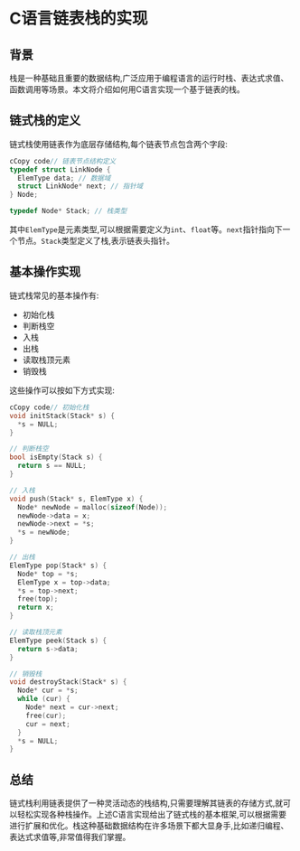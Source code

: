 # C语言链表栈的实现

## 背景

栈是一种基础且重要的数据结构,广泛应用于编程语言的运行时栈、表达式求值、函数调用等场景。本文将介绍如何用C语言实现一个基于链表的栈。

## 链式栈的定义

链式栈使用链表作为底层存储结构,每个链表节点包含两个字段:

```c
cCopy code// 链表节点结构定义
typedef struct LinkNode {
  ElemType data; // 数据域 
  struct LinkNode* next; // 指针域
} Node;

typedef Node* Stack; // 栈类型
```

其中`ElemType`是元素类型,可以根据需要定义为`int`、`float`等。`next`指针指向下一个节点。`Stack`类型定义了栈,表示链表头指针。

## 基本操作实现

链式栈常见的基本操作有:

- 初始化栈
- 判断栈空
- 入栈
- 出栈
- 读取栈顶元素
- 销毁栈

这些操作可以按如下方式实现:

```c
cCopy code// 初始化栈
void initStack(Stack* s) {
  *s = NULL; 
}

// 判断栈空
bool isEmpty(Stack s) {
  return s == NULL;
}

// 入栈
void push(Stack* s, ElemType x) {
  Node* newNode = malloc(sizeof(Node));
  newNode->data = x;
  newNode->next = *s;
  *s = newNode;
}

// 出栈  
ElemType pop(Stack* s) {
  Node* top = *s;
  ElemType x = top->data;
  *s = top->next;
  free(top);
  return x;
}

// 读取栈顶元素
ElemType peek(Stack s) {
  return s->data; 
}

// 销毁栈
void destroyStack(Stack* s) {
  Node* cur = *s;
  while (cur) {
    Node* next = cur->next;
    free(cur);
    cur = next;
  }
  *s = NULL;
}
```

## 总结

链式栈利用链表提供了一种灵活动态的栈结构,只需要理解其链表的存储方式,就可以轻松实现各种栈操作。上述C语言实现给出了链式栈的基本框架,可以根据需要进行扩展和优化。栈这种基础数据结构在许多场景下都大显身手,比如递归编程、表达式求值等,非常值得我们掌握。